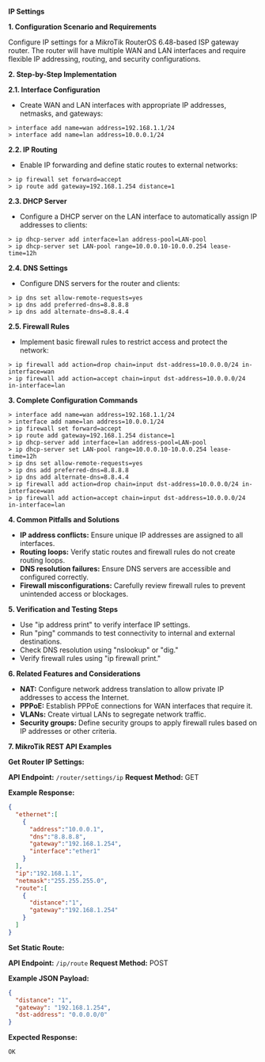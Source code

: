 **IP Settings**

**1. Configuration Scenario and Requirements**

Configure IP settings for a MikroTik RouterOS 6.48-based ISP gateway router. The router will have multiple WAN and LAN interfaces and require flexible IP addressing, routing, and security configurations.

**2. Step-by-Step Implementation**

**2.1. Interface Configuration**

- Create WAN and LAN interfaces with appropriate IP addresses, netmasks, and gateways:

```
> interface add name=wan address=192.168.1.1/24
> interface add name=lan address=10.0.0.1/24
```

**2.2. IP Routing**

- Enable IP forwarding and define static routes to external networks:

```
> ip firewall set forward=accept
> ip route add gateway=192.168.1.254 distance=1
```

**2.3. DHCP Server**

- Configure a DHCP server on the LAN interface to automatically assign IP addresses to clients:

```
> ip dhcp-server add interface=lan address-pool=LAN-pool
> ip dhcp-server set LAN-pool range=10.0.0.10-10.0.0.254 lease-time=12h
```

**2.4. DNS Settings**

- Configure DNS servers for the router and clients:

```
> ip dns set allow-remote-requests=yes
> ip dns add preferred-dns=8.8.8.8
> ip dns add alternate-dns=8.8.4.4
```

**2.5. Firewall Rules**

- Implement basic firewall rules to restrict access and protect the network:

```
> ip firewall add action=drop chain=input dst-address=10.0.0.0/24 in-interface=wan
> ip firewall add action=accept chain=input dst-address=10.0.0.0/24 in-interface=lan
```

**3. Complete Configuration Commands**

```
> interface add name=wan address=192.168.1.1/24
> interface add name=lan address=10.0.0.1/24
> ip firewall set forward=accept
> ip route add gateway=192.168.1.254 distance=1
> ip dhcp-server add interface=lan address-pool=LAN-pool
> ip dhcp-server set LAN-pool range=10.0.0.10-10.0.0.254 lease-time=12h
> ip dns set allow-remote-requests=yes
> ip dns add preferred-dns=8.8.8.8
> ip dns add alternate-dns=8.8.4.4
> ip firewall add action=drop chain=input dst-address=10.0.0.0/24 in-interface=wan
> ip firewall add action=accept chain=input dst-address=10.0.0.0/24 in-interface=lan
```

**4. Common Pitfalls and Solutions**

- **IP address conflicts:** Ensure unique IP addresses are assigned to all interfaces.
- **Routing loops:** Verify static routes and firewall rules do not create routing loops.
- **DNS resolution failures:** Ensure DNS servers are accessible and configured correctly.
- **Firewall misconfigurations:** Carefully review firewall rules to prevent unintended access or blockages.

**5. Verification and Testing Steps**

- Use "ip address print" to verify interface IP settings.
- Run "ping" commands to test connectivity to internal and external destinations.
- Check DNS resolution using "nslookup" or "dig."
- Verify firewall rules using "ip firewall print."

**6. Related Features and Considerations**

- **NAT:** Configure network address translation to allow private IP addresses to access the Internet.
- **PPPoE:** Establish PPPoE connections for WAN interfaces that require it.
- **VLANs:** Create virtual LANs to segregate network traffic.
- **Security groups:** Define security groups to apply firewall rules based on IP addresses or other criteria.

**7. MikroTik REST API Examples**

**Get Router IP Settings:**

**API Endpoint:** `/router/settings/ip`
**Request Method:** GET

**Example Response:**

```json
{
  "ethernet":[
    {
      "address":"10.0.0.1",
      "dns":"8.8.8.8",
      "gateway":"192.168.1.254",
      "interface":"ether1"
    }
  ],
  "ip":"192.168.1.1",
  "netmask":"255.255.255.0",
  "route":[
    {
      "distance":"1",
      "gateway":"192.168.1.254"
    }
  ]
}
```

**Set Static Route:**

**API Endpoint:** `/ip/route`
**Request Method:** POST

**Example JSON Payload:**

```json
{
  "distance": "1",
  "gateway": "192.168.1.254",
  "dst-address": "0.0.0.0/0"
}
```

**Expected Response:**

```
OK
```